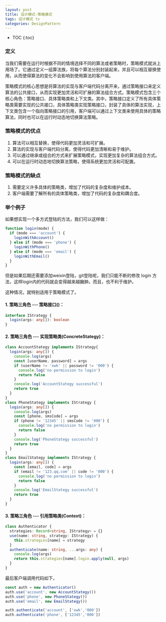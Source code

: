 ```yaml
---
layout: post
title: 设计模式-策略模式
tags: 设计模式 ts
categories: DesignPattern
---
```


* TOC 
{:toc}

### 定义

当我们需要在运行时根据不同的情境选择不同的算法或者策略时，策略模式就派上用场了。它通过定义一组算法族，将每个算法分别封装起来，并且可以相互替换使用，从而使得算法的变化不会影响到使用算法的客户端。

策略模式的核心思想是将算法的实现与客户端代码分离开来，通过策略接口来定义算法的公共接口，从而实现更加灵活和可扩展的算法组合方式。策略模式包含三个核心角色：策略接口、具体策略类和上下文类。其中，策略接口定义了所有具体策略类需要实现的公共接口，具体策略类实现策略接口，封装了具体的算法实现，上下文类包含一个指向策略接口的引用，客户端可以通过上下文类来使用具体的策略算法，同时也可以在运行时动态地切换算法策略。

### 策略模式的优点

1. 算法可以相互替换，使得代码更加灵活和可扩展。
2. 算法的实现与客户端代码分离，使得代码更加清晰和易于维护。
3. 可以通过继承或组合的方式来扩展策略模式，实现更加复杂的算法组合方式。
4. 可以在运行时动态地切换算法策略，使得系统更加灵活和可配置。

### 策略模式的缺点

1. 需要定义许多具体的策略类，增加了代码的复杂度和维护成本。
2. 客户端需要了解所有的具体策略类，增加了代码的复杂度和耦合度。

### 举个例子

如果想实现一个多方式登陆的方法，我们可以这样做：
```typescript
function login(mode) {
  if (mode === 'account') {
    loginWithAccount()
  } else if (mode === 'phone') {
    loginWithPhone()
  } else if (mode === 'email') {
    loginWithEmail()
  } 
}
```
但是如果后期还需要添加weixin登陆，git登陆呢，我们只能不断的修改 login 方法，这样login内的代码就会变得越来越臃肿。而且，也不利于维护。

这种情况，就特别适用于策略模式了。

#### 1. 策略三角色 --- 策略接口()：

```typescript
interface IStrategy {
  login(args: any[]): boolean
}
```

#### 2. 策略三角色 --- 实现策略类(ConcreteStategy)：

```typescript
class AccountStategy implements IStrategy{
  login(args: any[]) {
    console.log(args)
    const [userName, password] = args
    if (userName != 'xwk' || password != '000') {
      console.log('no permission to login')
      return false
    }
    console.log('AccountStategy successful')
    return true
  }
}
class PhoneStategy implements IStrategy {
  login(args: any[]) {
    console.log(args)
    const [phone, smsCode] = args
    if (phone != '12345' || smsCode != '000') {
      console.log('no permission to login')
      return false
    }
    console.log('PhoneStategy successful')
    return true
  }
}
class EmailStategy implements IStrategy {
  login(args: any[]) {
    const [email, code] = args
    if (email != '123.qq.com' || code != '000') {
      console.log('no permission to login')
      return false
    }
    console.log('EmailStategy successful')
    return true
  }
}
```

#### 3. 策略三角色 --- 引用策略类(Context)：

```typescript
class Authenticator {
  strategies: Record<string, IStrategy> = {}
  use(name: string, strategy: IStrategy) {
    this.strategies[name] = strategy
  }
  authenticate(name: string, ...args: any) {
    console.log(args)
    return this.strategies[name].login.apply(null, args)
  }
}
```

最后客户端调用代码如下，

```typescript
const auth = new Authenticator()
auth.use('account', new AccountStategy())
auth.use('phone', new PhoneStategy())
auth.use('email', new EmailStategy())

auth.authenticate('account', ['xwk','000'])
auth.authenticate('phone', ['12345','000'])
```